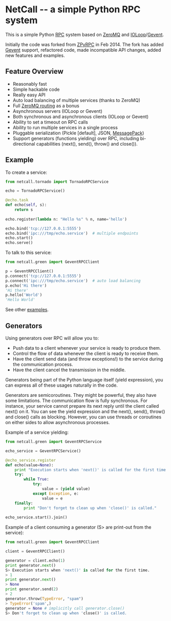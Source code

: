# NetCall -- a simple Python RPC system

This is a simple Python [RPC](http://en.wikipedia.org/wiki/Remote_procedure_call)
system based on [ZeroMQ](http://zeromq.org/tutorials:dealer-and-router)
and [IOLoop](http://zeromq.github.io/pyzmq/api/generated/zmq.eventloop.ioloop.html#zmq.eventloop.ioloop.ZMQIOLoop)/[Gevent](http://www.gevent.org/).

Initially the code was forked from [ZPyRPC](https://github.com/ellisonbg/zpyrpc) in Feb 2014.
The fork has added [Gevent](http://www.gevent.org/) support, refactored code, made incompatible API changes,
added new features and examples.

## Feature Overview

* Reasonably fast
* Simple hackable code
* Really easy API
* Auto load balancing of multiple services (thanks to ZeroMQ)
* Full [ZeroMQ routing](http://zeromq.org/tutorials:dealer-and-router) as a bonus
* Asynchronous servers (IOLoop or Gevent)
* Both synchronous and asynchronous clients (IOLoop or Gevent)
* Ability to set a timeout on RPC calls
* Ability to run multiple services in a single process
* Pluggable serialization (Pickle [default], JSON, [MessagePack](http://msgpack.org/))
* Support generators (functions yielding) over RPC, including bi-directional capabilities (next(), send(), throw() and close()).

## Example

To create a service:

```python
from netcall.tornado import TornadoRPCService

echo = TornadoRPCService()

@echo.task
def echo(self, s):
    return s
    
echo.register(lambda n: "Hello %s" % n, name='hello')    

echo.bind('tcp://127.0.0.1:5555')
echo.bind('ipc:///tmp/echo.service')  # multiple endpoints
echo.start()
echo.serve()
```

To talk to this service:

```python
from netcall.green import GeventRPCClient

p = GeventRPCClient()
p.connect('tcp://127.0.0.1:5555')
p.connect('ipc:///tmp/echo.service')  # auto load balancing
p.echo('Hi there')
'Hi there'
p.hello('World')
'Hello World'
```

See other [examples](https://github.com/aglyzov/netcall/tree/master/examples).

## Generators

Using generators over RPC will allow you to:
* Push data to a client whenever your service is ready to produce them.
* Control the flow of data whenever the client is ready to receive them.
* Have the client send data (and throw exceptions!) to the service during the communication process.
* Have the client cancel the transmission in the middle.

Generators being part of the Python language itself (yield expression), you can express all of these usages naturally in the code.

Generators are semicoroutines. They might be powerful, they also have some limitations. The communication flow is fully synchronous. For instance, your service cannot prepare its next reply until the client called next() on it. You can see the yield expression and the next(), send(), throw() and close() calls as blocking. However, you can use threads or coroutines on either sides to allow asynchronous processes.

Example of a service yielding:

```python
from netcall.green import GeventRPCService

echo_service = GeventRPCService()

@echo_service.register
def echo(value=None):
    print "Execution starts when 'next()' is called for the first time."
    try:
        while True:
            try:
                value = (yield value)
            except Exception, e:
                value = e
    finally:
        print "Don't forget to clean up when 'close()' is called."
        
echo_service.start().join()
```

Example of a client consuming a generator (S> are print-out from the service):

```python
from netcall.green import GeventRPCClient

client = GeventRPCClient()

generator = client.echo(1)
print generator.next()
S> Execution starts when 'next()' is called for the first time.
> 1
print generator.next()
> None
print generator.send(2)
> 2
generator.throw(TypeError, "spam")
> TypeError('spam',)
generator = None # implicitly call generator.close()
S> Don't forget to clean up when 'close()' is called.
```

